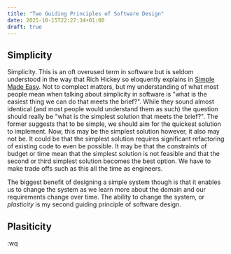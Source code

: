 ```yaml
---
title: "Two Guiding Principles of Software Design"
date: 2025-10-15T22:27:34+01:00
draft: true
---
```




## Simplicity

Simplicity. This is an oft overused term in software but is seldom understood in the way that Rich Hickey so eloquently explains in 
[Simple Made Easy](https://www.youtube.com/watch?v=LKtk3HCgTa8). Not to complect matters, but my understanding of what most people mean 
when talking about simplicity in software is "what is the easiest thing we can do that meets the brief?". While they sound almost identical 
(and most people would understand them as such) the question should really be "what is the simplest solution that meets the brief?". The former suggests
that to be simple, we should aim for the quickest solution to implement. Now, this may be the simplest solution however, it also may not be. It could be 
that the simplest solution requires significant refactoring of existing code to even be possible. It may be that the constraints of budget or time
mean that the simplest solution is not feasible and that the second or third simplest solution becomes the best option. We have to make trade offs such as this 
all the time as engineers.

The biggest benefit of designing a simple system though is that it enables us to change the system as we learn more about the domain and our requirements 
change over time. The ability to change the system, or _plasticity_ is my second guiding principle of software design.


## Plasiticity


:wq
